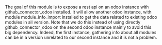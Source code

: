 The goal of this module is to expose a rest api on an odoo instance with github_connector_odoo installed.
It will allow another odoo instance, with module module_info_import installed to get the data related to existing odoo modules in all version.
Note that we do this instead of using directly github_connector_odoo on the second odoo instance mainly to avoid this big dependency.
Indeed, the first instance, gathering info about all modules can be in a version unrelated to our second instance and it is not a problem.
